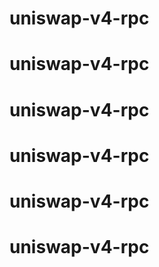 # uniswap-v4-rpc
# uniswap-v4-rpc
# uniswap-v4-rpc
# uniswap-v4-rpc
# uniswap-v4-rpc
# uniswap-v4-rpc
